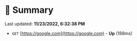 # 📖 Summary
Last updated: **11/23/2022, 6:32:38 PM**

- `GET` [https://google.com](https://google.com) - **Up** (188ms)
